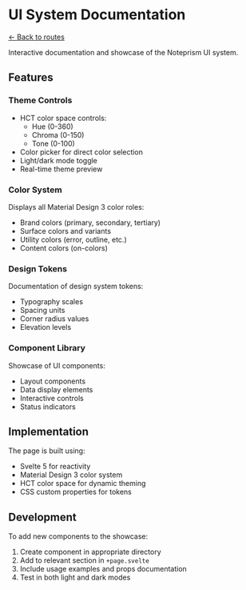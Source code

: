 # UI System Documentation

[← Back to routes](../README.md)

Interactive documentation and showcase of the Noteprism UI system.

## Features

### Theme Controls
- HCT color space controls:
  - Hue (0-360)
  - Chroma (0-150)
  - Tone (0-100)
- Color picker for direct color selection
- Light/dark mode toggle
- Real-time theme preview

### Color System
Displays all Material Design 3 color roles:
- Brand colors (primary, secondary, tertiary)
- Surface colors and variants
- Utility colors (error, outline, etc.)
- Content colors (on-colors)

### Design Tokens
Documentation of design system tokens:
- Typography scales
- Spacing units
- Corner radius values
- Elevation levels

### Component Library
Showcase of UI components:
- Layout components
- Data display elements
- Interactive controls
- Status indicators

## Implementation

The page is built using:
- Svelte 5 for reactivity
- Material Design 3 color system
- HCT color space for dynamic theming
- CSS custom properties for tokens

## Development

To add new components to the showcase:
1. Create component in appropriate directory
2. Add to relevant section in `+page.svelte`
3. Include usage examples and props documentation
4. Test in both light and dark modes 
